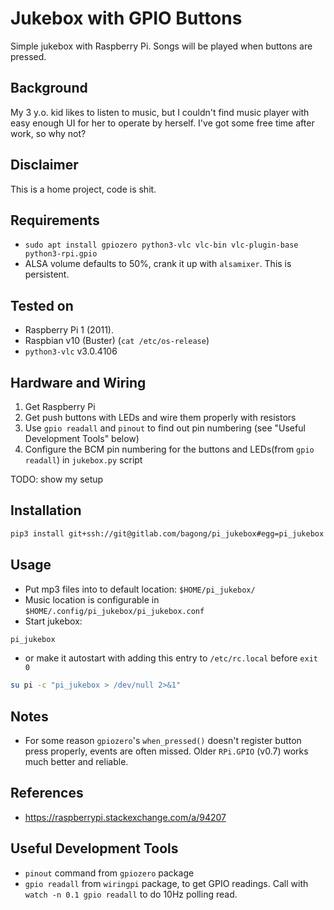# Jukebox with GPIO Buttons

Simple jukebox with Raspberry Pi. Songs will be played when buttons are pressed.

## Background
My 3 y.o. kid likes to listen to music, but I couldn't find music player with
easy enough UI for her to operate by herself. I've got some free time after
work, so why not?

## Disclaimer
This is a home project, code is shit.

## Requirements
- `sudo apt install gpiozero python3-vlc vlc-bin vlc-plugin-base python3-rpi.gpio`
- ALSA volume defaults to 50%, crank it up with `alsamixer`. This is persistent.

## Tested on
- Raspberry Pi 1 (2011).
- Raspbian v10 (Buster) (`cat /etc/os-release`)
- `python3-vlc` v3.0.4106

## Hardware and Wiring
1. Get Raspberry Pi
2. Get push buttons with LEDs and wire them properly with resistors
3. Use `gpio readall` and `pinout` to find out pin numbering (see "Useful
   Development Tools" below)
4. Configure the BCM pin numbering for the buttons and LEDs(from `gpio readall`)
   in `jukebox.py` script

TODO: show my setup

## Installation
```bash
pip3 install git+ssh://git@gitlab.com/bagong/pi_jukebox#egg=pi_jukebox
```

## Usage
- Put mp3 files into to default location: `$HOME/pi_jukebox/`
- Music location is configurable in `$HOME/.config/pi_jukebox/pi_jukebox.conf`
- Start jukebox:
```bash
pi_jukebox
```

- or make it autostart with adding this entry to `/etc/rc.local` before `exit 0`

```bash
su pi -c "pi_jukebox > /dev/null 2>&1"
```

## Notes
- For some reason `gpiozero`'s `when_pressed()` doesn't register button press
  properly, events are often missed. Older `RPi.GPIO` (v0.7) works much better
  and reliable.

## References
- https://raspberrypi.stackexchange.com/a/94207

## Useful Development Tools
- `pinout` command from `gpiozero` package
- `gpio readall` from `wiringpi` package, to get GPIO readings. Call with `watch
  -n 0.1 gpio readall` to do 10Hz polling read.

